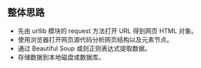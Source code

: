 ## 整体思路
+ 先由 urllib 模块的 request 方法打开 URL 得到网页 HTML 对象。
+ 使用浏览器打开网页源代码分析网页结构以及元素节点。
+ 通过 Beautiful Soup 或则正则表达式提取数据。
+ 存储数据到本地磁盘或数据库。